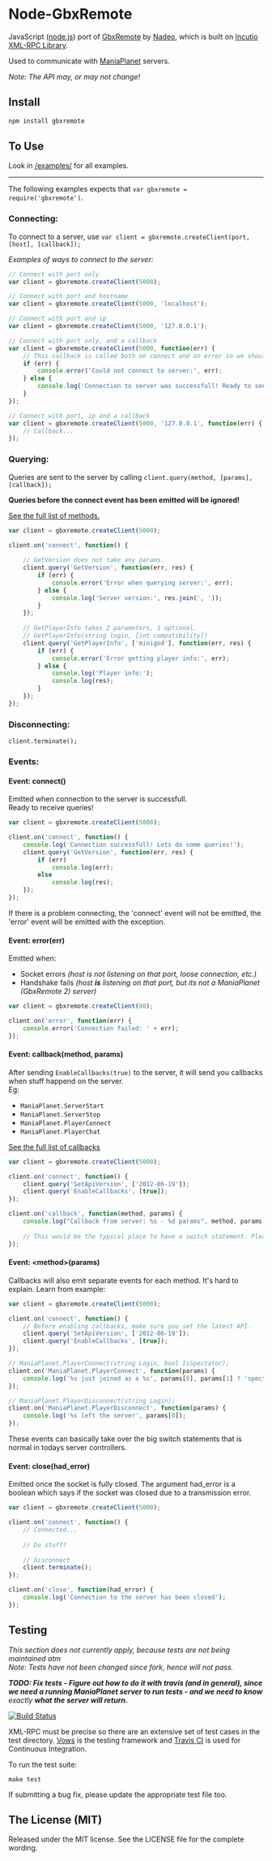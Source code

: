Node-GbxRemote
===

JavaScript ([node.js](http://nodejs.org)) port of [GbxRemote](http://code.google.com/p/manialive/source/browse/trunk/libraries/DedicatedApi/Xmlrpc/Client.php) by [Nadeo](http://www.nadeo.com),
which is built on [Incutio XML-RPC Library](http://scripts.incutio.com/xmlrpc/).

Used to communicate with [ManiaPlanet](http://www.maniaplanet.com) servers.

*Note: The API may, or may not change!*

Install
---

```bash
npm install gbxremote
```

To Use
---

Look in [/examples/](https://github.com/MiniGod/node-gbxremote/tree/master/example) for all examples.

---

The following examples expects that `var gbxremote = require('gbxremote')`.

### Connecting:

To connect to a server, use `var client = gbxremote.createClient(port, [host], [callback]);`

*Examples of ways to connect to the server:*

```javascript
// Connect with port only
var client = gbxremote.createClient(5000);

// Connect with port and hostname
var client = gbxremote.createClient(5000, 'localhost');

// Connect with port and ip
var client = gbxremote.createClient(5000, '127.0.0.1');

// Connect with port only, and a callback
var client = gbxremote.createClient(5000, function(err) {
	// This callback is called both on connect and on error so we should check it.
	if (err) {
		console.error('Could not connect to server:', err);
	} else {
		console.log('Connection to server was successfull! Ready to send queries..');
	}
});

// Connect with port, ip and a callback
var client = gbxremote.createClient(5000, '127.0.0.1', function(err) {
	// Callback...
});
```

### Querying:

Queries are sent to the server by calling `client.query(method, [params], [callback]);`

**Queries before the connect event has been emitted will be ignored!**

[See the full list of methods.](http://methods.xaseco.org/methodstmc.php)

```javascript
var client = gbxremote.createClient(5000);

client.on('connect', function() {
	
	// GetVersion does not take any params.
	client.query('GetVersion', function(err, res) {
		if (err) {
			console.error('Error when querying server:', err);
		} else {
			console.log('Server version:', res.join(', '));
		}
	});
	
	// GetPlayerInfo takes 2 parameters, 1 optional.
	// GetPlayerInfo(string login, [int compatibility])
	client.query('GetPlayerInfo', ['minigod'], function(err, res) {
		if (err) {
			console.error('Error getting player info:', err);
		} else {
			console.log('Player info:');
			console.log(res);
		}
	});
});
```

### Disconnecting:

`client.terminate();`

### Events:

#### Event: connect()

Emitted when connection to the server is successfull.  
Ready to receive queries!

```javascript
var client = gbxremote.createClient(5000);

client.on('connect', function() {
	console.log('Connection successfull! Lets do some queries!');
	client.query('GetVersion', function(err, res) {
		if (err)
			console.log(err);
		else
			console.log(res);
	});
});
```
If there is a problem connecting, the 'connect' event will not be emitted, the 'error' event will be emitted with the exception.

#### Event: error(err)

Emitted when:
* Socket errors *(host is not listening on that port, loose connection, etc.)*
* Handshake fails *(host* ***is*** *listening on that port, but its not a ManiaPlanet (GbxRemote 2) server)*

```javascript
var client = gbxremote.createClient(80);

client.on('error', function(err) {
	console.error('Connection failed: ' + err);
});
```

#### Event: callback(method, params)

After sending `EnableCallbacks(true)` to the server, it will send you callbacks when stuff happend on the server.  
Eg:
* `ManiaPlanet.ServerStart`
* `ManiaPlanet.ServerStop`
* `ManiaPlanet.PlayerConnect`
* `ManiaPlanet.PlayerChat`

[See the full list of callbacks](http://server.xaseco.org/callbacks2.php)

```javascript
var client = gbxremote.createClient(5000);

client.on('connect', function() {
	client.query('SetApiVersion', ['2012-06-19']);
	client.query('EnableCallbacks', [true]);
});

client.on('callback', function(method, params) {
	console.log("Callback from server: %s - %d params", method, params.length);
	
	// This would be the typical place to have a switch statement. Please dont do that. Use the events, as shown below.
});
```

#### Event: \<method\>(params)

Callbacks will also emit separate events for each method. It's hard to explain. Learn from example:

```javascript
var client = gbxremote.createClient(5000);

client.on('connect', function() {
	// Before enabling callbacks, make sure you set the latest API.
	client.query('SetApiVersion', ['2012-06-19']);
	client.query('EnableCallbacks', [true]);
});

// ManiaPlanet.PlayerConnect(string Login, bool IsSpectator);
client.on('ManiaPlanet.PlayerConnect', function(params) {
	console.log('%s just joined as a %s', params[0], params[1] ? 'spectator' : 'player');
});

// ManiaPlanet.PlayerDisconnect(string Login); 
client.on('ManiaPlanet.PlayerDisconnect', function(params) {
	console.log('%s left the server', params[0]);
});
```

These events can basically take over the big switch statements that is normal in todays server controllers.

#### Event: close(had_error)

Emitted once the socket is fully closed.
The argument had_error is a boolean which says if the socket was closed due to a transmission error.

```javascript
var client = gbxremote.createClient(5000);

client.on('connect', function() {
	// Connected...
	
	// Do stuff?
	
	// Disconnect
	client.terminate();
});

client.on('close', function(had_error) {
	console.log('Connection to the server has been closed');
});
``` 

Testing
---

*This section does not currently apply, because tests are not being maintained atm*  
*Note: Tests have not been changed since fork, hence will not pass.*

***TODO: Fix tests - Figure out how to do it with travis (and in general), since we need a running ManiaPlanet server to run tests - and we need to know*** *exactly* ***what the server will return.***

[![Build
Status](https://secure.travis-ci.org/MiniGod/node-gbxremote.png)](http://travis-ci.org/MiniGod/node-gbxremote)

XML-RPC must be precise so there are an extensive set of test cases in the test
directory. [Vows](http://vowsjs.org/) is the testing framework and [Travis
CI](http://travis-ci.org/MiniGod/node-gbxremote) is used for Continuous
Integration.

To run the test suite:

`make test`

If submitting a bug fix, please update the appropriate test file too.


The License (MIT)
---

Released under the MIT license. See the LICENSE file for the complete wording.

